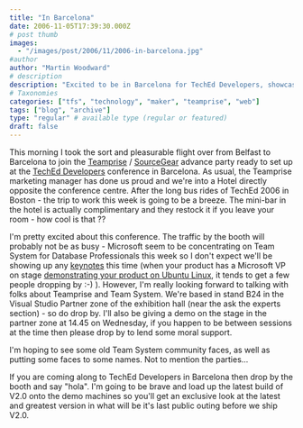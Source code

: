 ```yaml
---
title: "In Barcelona"
date: 2006-11-05T17:39:30.000Z
# post thumb
images:
  - "/images/post/2006/11/2006-in-barcelona.jpg"
#author
author: "Martin Woodward"
# description
description: "Excited to be in Barcelona for TechEd Developers, showcasing Teamprise V2.0 and connecting with fellow tech enthusiasts—stop by our booth!"
# Taxonomies
categories: ["tfs", "technology", "maker", "teamprise", "web"]
tags: ["blog", "archive"]
type: "regular" # available type (regular or featured)
draft: false
---
```

This morning I took the sort and pleasurable flight over from Belfast to Barcelona to join the [Teamprise](http://www.teamprise.com/) / [SourceGear](http://www.sourcegear.com) advance party ready to set up at the [TechEd Developers](http://www.mseventseurope.com/Teched/06/Pre/defaultDev.aspx) conference in Barcelona.  As usual, the Teamprise marketing manager has done us proud and we're into a Hotel directly opposite the conference centre.  After the long bus rides of TechEd 2006 in Boston - the trip to work this week is going to be a breeze.  The mini-bar in the hotel is actually complimentary and they restock it if you leave your room - how cool is that ?? 

I'm pretty excited about this conference.  The traffic by the booth will probably not be as busy - Microsoft seem to be concentrating on Team System for Database Professionals this week so I don't expect we'll be showing up any [keynotes](http://www.woodwardweb.com/teamprise/000177.html) this time (when your product has a Microsoft VP on stage [demonstrating your product on Ubuntu Linux](http://www.woodwardweb.com/teamprise/000177.html), it tends to get a few people dropping by :-) ).  However, I'm really looking forward to talking with folks about Teamprise and Team System.  We're based in stand B24 in the Visual Studio Partner zone of the exhibition hall (near the ask the experts section) - so do drop by.  I'll also be giving a demo on the stage in the partner zone at 14.45 on Wednesday, if you happen to be between sessions at the time then please drop by to lend some moral support. 

I'm hoping to see some old Team System community faces, as well as putting some faces to some names. Not to mention the parties... 

If you are coming along to TechEd Developers in Barcelona then drop by the booth and say "hola".  I'm going to be brave and load up the latest build of V2.0 onto the demo machines so you'll get an exclusive look at the latest and greatest version in what will be it's last public outing before we ship V2.0.